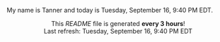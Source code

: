 My name is Tanner and today is Tuesday, September 16, 9:40 PM EDT.

<p align="center">This <i>README</i> file is generated <b>every 3 hours</b>!</br>Last refresh: Tuesday, September 16, 9:40 PM EDT<br /></p>
